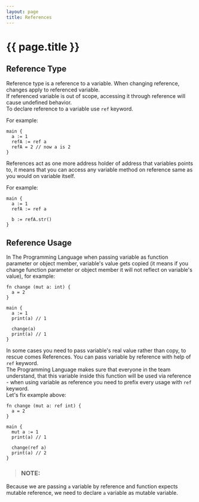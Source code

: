 ```yaml
---
layout: page
title: References
---
```


# {{ page.title }}

## Reference Type
Reference type is a reference to a variable. When changing reference, changes
apply to referenced variable. \
If referenced variable is out of scope, accessing it through reference will
cause undefined behavior. \
To declare reference to a variable use `ref` keyword.

For example:

```the
main {
  a := 1
  refA := ref a
  refA = 2 // now a is 2
}
```

References act as one more address holder of address that variables points to,
it means that you can access any variable method on reference same as you
would on variable itself.

For example:

```the
main {
  a := 1
  refA := ref a

  b := refA.str()
}
```

## Reference Usage
In The Programming Language when passing variable as function parameter or
object member, variable's value gets copied (it means if you change function
parameter or object member it will not reflect on variable's value), for
example:

```the
fn change (mut a: int) {
  a = 2
}

main {
  a := 1
  print(a) // 1

  change(a)
  print(a) // 1
}
```

In some cases you need to pass variable's real value rather than copy, to
rescue comes References. You can pass variable by reference with help of `ref`
keyword. \
The Programming Language makes sure that everyone in the team understand, that
this variable inside this function will be used via reference - when using
variable as reference you need to prefix every usage with `ref` keyword. \
Let's fix example above:

```the
fn change (mut a: ref int) {
  a = 2
}

main {
  mut a := 1
  print(a) // 1

  change(ref a)
  print(a) // 2
}
```

> ### NOTE:
  Because we are passing `a` variable by reference and function expects mutable
  reference, we need to declare `a` variable as mutable variable.
